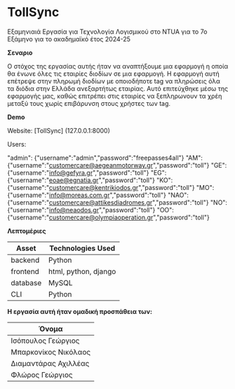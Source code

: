 # TollSync

Εξαμηνιαιά Εργασία για Τεχνολογία Λογισμικού στο NTUA για το 7ο Εξάμηνο για το ακαδημαϊκό έτος 2024-25

**Σεναριο**

Ο στόχος της εργασίας αυτής ήταν να αναπτήξουμε μια εφαρμογή η οποία θα ένωνε όλες τις εταιρίες διοδίων σε μια εφαρμογή. Η εφαρμογή αυτή επέτρεψε στην πληρωμή διοδίων με οποιοδήποτε tag να πληρώσεις όλα τα διόδια στην Ελλάδα ανεξαρτήτως εταιρίας. Αυτό επιτεύχθηκε μέσω της εφαρμογής μας, καθώς επιτρέπει στις εταιρίες να ξεπληρωνουν τα χρέη μεταξύ τους χωρίς επιβάρυνση στους χρήστες των tag. 

**Demo**

Website: [TollSync] (127.0.0.1:8000)

Users: 

"admin": {"username":"admin","password":"freepasses4all"}
"AM": {"username":"customercare@aegeanmotorway.gr","password":"toll"}
"GE": {"username":"info@gefyra.gr","password":"toll"}
"EG": {"username":"eoae@egnatia.gr","password":"toll"}
"KO": {"username":"customercare@kentrikiodos.gr","password":"toll"}
"MO": {"username":"info@moreas.com.gr","password":"toll"}
"NAO": {"username":"customercare@attikesdiadromes.gr","password":"toll"}
"NO": {"username":"info@neaodos.gr","password":"toll"}
"OO": {"username":"customercare@olympiaoperation.gr","password":"toll"}

**Λεπτομέριες**

| Asset | Technologies Used |
| ----- | ----------- |
| backend | Python |
| frontend | html, python, django|
| database | MySQL|
| CLI | Python|

**Η εργασία αυτή ήταν ομαδική προσπάθεια των:**

| Όνομα
| ----- 
| Ισόπουλος Γεώργιος
| Μπαρκονίκος Νικόλαος
| Διαμαντάρας Αχιλλέας 
| Φλώρος Γεώργιος

